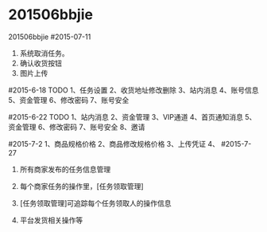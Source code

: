 # 201506bbjie
201506bbjie
#2015-07-11
1. 系统取消任务。
2. 确认收货按钮
3. 图片上传

#2015-6-18
TODO 
1、任务设置
2、收货地址修改删除
3、站内消息
4、账号信息
5、资金管理
6、修改密码
7、账号安全

#2015-6-22
TODO
1、站内消息
2、资金管理
3、VIP通道
4、首页通知消息
5、资金管理
6、修改密码
7、账号安全
8、邀请

#2015-7-2
1、商品规格价格
2、商品修改规格价格
3、上传凭证
4、
#2015-7-27
1. 所有商家发布的任务信息管理

2. 每个商家任务的操作里，[任务领取管理]

3. [任务领取管理]可追踪每个任务领取人的操作信息

4. 平台发货相关操作等
	
